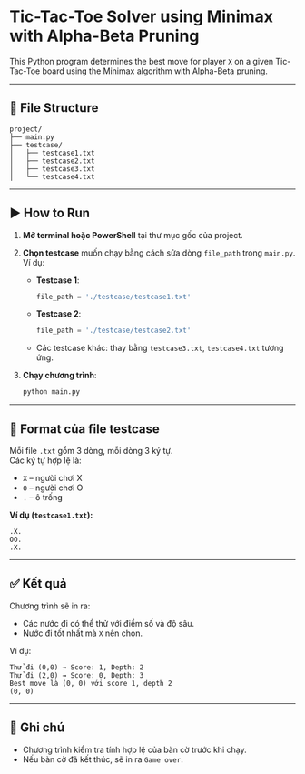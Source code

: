 
# Tic-Tac-Toe Solver using Minimax with Alpha-Beta Pruning

This Python program determines the best move for player `X` on a given Tic-Tac-Toe board using the Minimax algorithm with Alpha-Beta pruning.

---

## 📁 File Structure

```
project/
├── main.py
├── testcase/
│   ├── testcase1.txt
│   ├── testcase2.txt
│   ├── testcase3.txt
│   └── testcase4.txt
```

---

## ▶️ How to Run

1. **Mở terminal hoặc PowerShell** tại thư mục gốc của project.

2. **Chọn testcase** muốn chạy bằng cách sửa dòng `file_path` trong `main.py`.  
   Ví dụ:

   - **Testcase 1**:
     ```python
     file_path = './testcase/testcase1.txt'
     ```

   - **Testcase 2**:
     ```python
     file_path = './testcase/testcase2.txt'
     ```

   - Các testcase khác: thay bằng `testcase3.txt`, `testcase4.txt` tương ứng.

3. **Chạy chương trình**:

   ```bash
   python main.py
   ```

---

## 📄 Format của file testcase

Mỗi file `.txt` gồm 3 dòng, mỗi dòng 3 ký tự.  
Các ký tự hợp lệ là:

- `X` – người chơi X
- `O` – người chơi O
- `.` – ô trống

**Ví dụ (`testcase1.txt`):**
```
.X.
OO.
.X.
```

---

## ✅ Kết quả

Chương trình sẽ in ra:

- Các nước đi có thể thử với điểm số và độ sâu.
- Nước đi tốt nhất mà `X` nên chọn.

Ví dụ:
```
Thử đi (0,0) → Score: 1, Depth: 2
Thử đi (2,0) → Score: 0, Depth: 3
Best move là (0, 0) với score 1, depth 2
(0, 0)
```

---

## 📝 Ghi chú

- Chương trình kiểm tra tính hợp lệ của bàn cờ trước khi chạy.
- Nếu bàn cờ đã kết thúc, sẽ in ra `Game over`.
